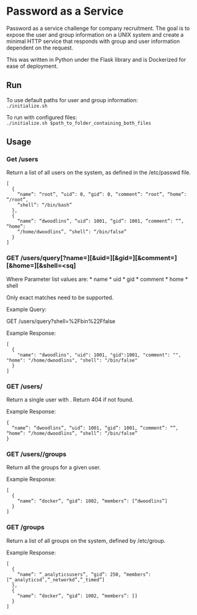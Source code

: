 # Password as a Service

Password as a service challenge for company recruitment.
The goal is to expose the user and group information on a UNIX system and create a minimal HTTP service that responds with group and user information dependent on the request.

This was written in Python under the Flask library and is Dockerized for ease of deployment.

## Run

To use default paths for user and group information:  
```./initialize.sh ```

To run with configured files:  
``` ./initialize.sh $path_to_folder_containing_both_files ```

## Usage

### Get /users

Return a list of all users on the system, as defined in the /etc/passwd file.

```
[
  {
    “name”: “root”, “uid”: 0, “gid”: 0, “comment”: “root”, “home”: “/root”,
    “shell”: “/bin/bash”
  },
  {
    “name”: “dwoodlins”, “uid”: 1001, “gid”: 1001, “comment”: “”, “home”:
    “/home/dwoodlins”, “shell”: “/bin/false”
  }
]
```

### GET /users/query[?name=<nq>][&uid=<uq>][&gid=<gq>][&comment=<cq>][&home=<hq>][&shell=<sq]

Where Parameter list values are:
    * name
    * uid
    * gid
    * comment
    * home
    * shell

Only exact matches need to be supported.

Example Query:

GET /users/query?shell=%2Fbin%22Ffalse

Example Response:
```
[
  {
    "name": "dwoodlins", "uid": 1001, "gid":1001, "comment": "", "home": "/home/dwoodlins", "shell": "/bin/false"
  }
]
```
### GET /users/<uid>

Return a single user with <uid>. Return 404 if <uid> not found.

Example Response:
```
{
  “name”: “dwoodlins”, “uid”: 1001, “gid”: 1001, “comment”: “”, “home”: “/home/dwoodlins”, “shell”: “/bin/false”
}
```
### GET /users/<uid>/groups

Return all the groups for a given user.

Example Response:
```
[
  {
    “name”: “docker”, “gid”: 1002, “members”: [“dwoodlins”]
  }
]
```

### GET /groups

Return a list of all groups on the system, defined by /etc/group.

Example Response:
```
[
  {
    “name”: “_analyticsusers”, “gid”: 250, “members”: [“_analyticsd’,”_networkd”,”_timed”]
  },
  {
    “name”: “docker”, “gid”: 1002, “members”: []
  }
]
```

